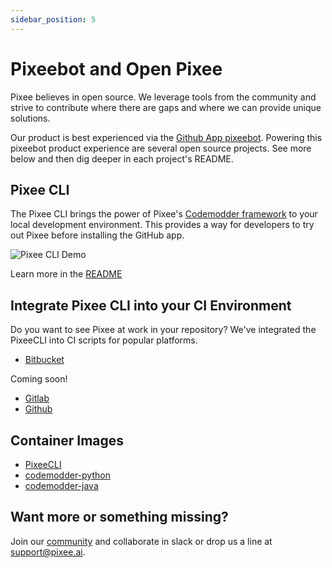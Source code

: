 ```yaml
---
sidebar_position: 5
---
```


# Pixeebot and Open Pixee

Pixee believes in open source.  We leverage tools from the community and strive to contribute where there are gaps and where we can provide unique solutions.  

Our product is best experienced via the [Github App pixeebot](https://github.com/marketplace/pixeebot-automated-code-fixes/).  Powering this pixeebot product experience are several open source projects.  See more below and then dig deeper in each project's README.  

## Pixee CLI  
The Pixee CLI brings the power of Pixee's [Codemodder framework](https://codemodder.io) to your local development environment. This provides a way for developers to try out Pixee before installing the GitHub app.

![Pixee CLI Demo](https://github.com/pixee/pixee-cli/raw/main/img/demo.gif)


Learn more in the [README](https://github.com/pixee/pixee-cli#readme)

## Integrate Pixee CLI into your CI Environment

Do you want to see Pixee at work in your repository?  We've integrated the PixeeCLI into CI scripts for popular platforms.  

* [Bitbucket](https://github.com/pixee/pixee-cli/blob/main/ci/bitbucket/README.md)

Coming soon!

* [Gitlab]()
* [Github]()

## Container Images

* [PixeeCLI](https://hub.docker.com/repository/docker/codemodder/pixee-cli/general)
* [codemodder-python]()
* [codemodder-java]()

## Want more or something missing? 

Join our [community](http://pixeeworks.slack.com) and collaborate in slack or drop us a line at support@pixee.ai.
